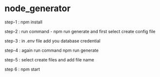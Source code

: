 # node_generator

step-1 :  npm install

step-2 : run command - npm run generate and first select create config file

step-3 : in .env file add you database credential

step-4 : again run command npm run generate

step-5 : select create files and add file name

step 6 : npm start 
